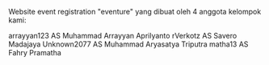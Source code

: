 Website event registration "eventure" yang dibuat oleh 4 anggota kelompok kami:

arrayyan123 AS Muhammad Arrayyan Aprilyanto
rVerkotz AS Savero Madajaya
Unknown2077 AS Muhammad Aryasatya Triputra
matha13 AS Fahry Pramatha
